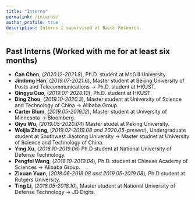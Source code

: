 ```yaml
---
title: "Interns"
permalink: /interns/
author_profile: true
description: Interns I supervised at Baidu Research.
---
```


Past Interns (Worked with me for at least six months)
---
* **Can Chen**, (*2020.12-2021.8*), Ph.D. student at McGill University.
* **Jindong Han**, (*2019.07-2021.6*), Master student at Beijing University of Posts and Telecommunications -> Ph.D. student at HKUST.
* **Qingyu Guo**, (*2019.07-2020.10*), Ph.D. student at HKUST.
* **Ding Zhou**, (*2019.10-2020.3*), Master student at University of Science and Technology of China -> Alibaba Group.
* **Carter Blum**, (*2019.05-2019.12*), Master student at University of Minnesota -> Bloomberg.
* **Qiyu Wu**, (*2019.05-2020.04*) Master studet at Peking University. 
* **Weijia Zhang**, (*2019.02-2019.08 and 2020.05-present*), Undergraduate student at Southwest Jiaotong University -> Master studnet at University of Science and Technology of China.
* **Ying Xu**, (*2018.10-2019.06*) Ph.D student at National University of Defense Technology.
* **Pengfei Wang**, (*2018.10-2019.04*), Ph.D. student at Chinese Academy of Sciences -> Alibaba Group.
* **Zixuan Yuan**, (*2018.06-2018.08 and 2019.05-2019.08*), Ph.D student at Rutgers University.
* **Ting Li**, (*2018.05-2018.10*), Master student at National University of Defense Technology -> JD Digits.

